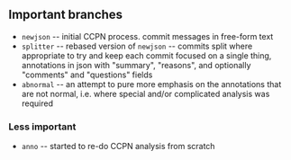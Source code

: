 ## Important branches ##

 - `newjson` -- initial CCPN process.  commit messages in free-form text
 - `splitter` -- rebased version of `newjson` -- commits split where appropriate to try and keep each commit focused on a single thing, annotations in json with "summary", "reasons", and optionally "comments" and "questions" fields
 - `abnormal` -- an attempt to pure more emphasis on the annotations that are not normal, i.e. where special and/or complicated analysis was required



### Less important ###

 - `anno` -- started to re-do CCPN analysis from scratch